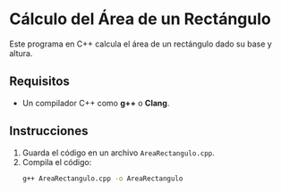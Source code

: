 # Cálculo del Área de un Rectángulo

Este programa en C++ calcula el área de un rectángulo dado su base y altura. 

## Requisitos

- Un compilador C++ como **g++** o **Clang**.

## Instrucciones

1. Guarda el código en un archivo `AreaRectangulo.cpp`.
2. Compila el código:
   ```bash
   g++ AreaRectangulo.cpp -o AreaRectangulo
